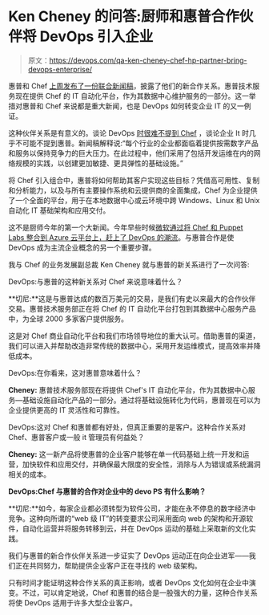 # Ken Cheney 的问答:厨师和惠普合作伙伴将 DevOps 引入企业

> 原文：<https://devops.com/qa-ken-cheney-chef-hp-partner-bring-devops-enterprise/>

惠普和 Chef [上周发布了一份联合新闻稿](https://www.chef.io/blog/2014/12/02/chef-partners-with-hp-to-bring-devops-to-enterprise-customers/)，披露了他们的新合作关系。惠普技术服务现在提供 Chef 的 IT 自动化平台，作为其数据中心维护服务的一部分。这一举措对惠普和 Chef 来说都是重大新闻，也是 DevOps 如何转变企业 IT 的又一例证。

这种伙伴关系是有意义的。谈论 DevOps [时很难不提到 Chef](https://devops.com/features/four-open-source-tools-help-keep-cooking-chef/) ，谈论企业 It 时几乎不可能不提到惠普。新闻稿解释说:“每个行业的企业都面临着提供按需数字产品和服务以保持竞争力的巨大压力。在此过程中，他们采用了包括开发运维在内的网络规模的实践，以创建更加敏捷、更具弹性的基础设施。”

将 Chef 引入组合中，惠普将如何帮助其客户实现这些目标？凭借高可用性、复制和分析能力，以及与所有主要操作系统和云提供商的全面集成，Chef 为企业提供了一个全面的平台，用于在本地数据中心或云环境中跨 Windows、Linux 和 Unix 自动化 IT 基础架构和应用交付。

这不是厨师今年的第一个大新闻。今年早些时候[微软通过将 Chef 和 Puppet Labs 整合到 Azure 云平台上，赶上了 DevOps 的潮流](https://devops.com/features/microsoft-bridges-gap-azure-devops/)。与惠普合作是使 DevOps 成为主流企业概念的另一个重要步骤。

我与 Chef 的业务发展副总裁 Ken Cheney 就与惠普的新关系进行了一次问答:

DevOps:与惠普的这种新关系对 Chef 来说意味着什么？

**切尼:**这是与惠普达成的数百万美元的交易，是我们有史以来最大的合作伙伴交易。惠普技术服务部正在将 Chef 的 IT 自动化平台打包到其数据中心服务产品中，为全球 2000 多家客户提供服务。

这是对 Chef 商业自动化平台和我们市场领导地位的重大认可。借助惠普的渠道，我们可以进入并帮助改造非常传统的数据中心，采用开发运维模式，提高效率并降低成本。

DevOps:在你看来，这对惠普意味着什么？

**Cheney:** 惠普技术服务部现在将提供 Chef's IT 自动化平台，作为其数据中心服务—基础设施自动化产品的一部分。通过将基础设施转化为代码，惠普现在可以为企业提供更高的 IT 灵活性和可靠性。

DevOps:这对 Chef 和惠普都有好处，但真正重要的是客户。这种合作关系对 Chef、惠普客户或一般 it 管理员有何益处？

**Cheney:** 这一新产品将使惠普的企业客户能够在单一代码基础上统一开发和运营，加快软件和应用交付，并确保最大限度的安全性，消除与人为错误或系统漏洞相关的成本。

**DevOps:Chef 与惠普的合作对企业中的 devo PS 有什么影响？**

**切尼:**如今，每家企业都必须转型为软件公司，才能在永不停息的数字经济中竞争。这种向所谓的“web 级 IT”的转变要求公司采用面向 web 的架构和开源软件，自动化运营并将服务转移到云，并在 DevOps 运动的基础上采取新的文化实践。

我们与惠普的新合作伙伴关系进一步证实了 DevOps 运动正在向企业进军——我们正在共同努力，帮助提供企业客户正在寻找的 web 级架构。

只有时间才能证明这种合作关系的真正影响，或者 DevOps 文化如何在企业中演变。不过，可以肯定地说，Chef 和惠普的结合是一股强大的力量，这种合作关系将使 DevOps 适用于许多大型企业客户。